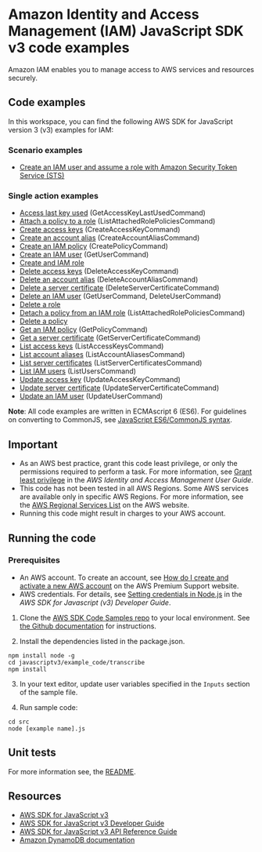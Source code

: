 # Amazon Identity and Access Management (IAM) JavaScript SDK v3 code examples

Amazon IAM enables you to manage access to AWS services and resources securely.

## Code examples

In this workspace, you can find the following AWS SDK for JavaScript version 3 (v3) examples for IAM:

### Scenario examples

-   [Create an IAM user and assume a role with Amazon Security Token Service (STS)](scenarios/src/iam_basics.js)

### Single action examples

-   [Access last key used](src/iam_accesskeylastused.js) (GetAccessKeyLastUsedCommand)
-   [Attach a policy to a role](src/iam_attachrolepolicy.js) (ListAttachedRolePoliciesCommand)
-   [Create access keys](src/iam_createaccesskeys.js) (CreateAccessKeyCommand)
-   [Create an account alias](src/iam_createaccountalias.js) (CreateAccountAliasCommand)
-   [Create an IAM policy](src/iam_createpolicy.js) (CreatePolicyCommand)
-   [Create an IAM user](src/iam_createuser.js) (GetUserCommand)
-   [Create and IAM role](src/iam_createrole.js)
-   [Delete access keys](src/iam_deleteaccesskey.js) (DeleteAccessKeyCommand)
-   [Delete an account alias](src/iam_deleteaccountalias.js) (DeleteAccountAliasCommand)
-   [Delete a server certificate](src/iam_deleteservercert.js) (DeleteServerCertificateCommand)
-   [Delete an IAM user](src/iam_deleteuser.js) (GetUserCommand, DeleteUserCommand)
-   [Delete a role](src/iam_deleterole.js)
-   [Detach a policy from an IAM role](src/iam_detachrolepolicy.js) (ListAttachedRolePoliciesCommand)
-   [Delete a policy](src/iam_deletepolicy.js)
-   [Get an IAM policy](src/iam_getpolicy.js) (GetPolicyCommand)
-   [Get a server certificate](src/iam_getservercert.js) (GetServerCertificateCommand)
-   [List access keys](src/iam_listaccesskeys.js) (ListAccessKeysCommand)
-   [List account aliases](src/iam_listaccountaliases.js) (ListAccountAliasesCommand)
-   [List server certificates](src/iam_listservercerts.js) (ListServerCertificatesCommand)
-   [List IAM users](src/iam_listusers.js) (ListUsersCommand)
-   [Update access key](src/iam_updateaccesskey.js) (UpdateAccessKeyCommand)
-   [Update server certificate](src/iam_updateservercert.js) (UpdateServerCertificateCommand)
-   [Update an IAM user](src/iam_updateuser.js) (UpdateUserCommand)

**Note**: All code examples are written in ECMAscript 6 (ES6). For guidelines on converting to CommonJS, see
[JavaScript ES6/CommonJS syntax](https://docs.aws.amazon.com/sdk-for-javascript/v3/developer-guide/sdk-examples-javascript-syntax.html).

## Important

-   As an AWS best practice, grant this code least privilege, or only the
    permissions required to perform a task. For more information, see
    [Grant least privilege](https://docs.aws.amazon.com/IAM/latest/UserGuide/best-practices.html#grant-least-privilege)
    in the _AWS Identity and Access Management User Guide_.
-   This code has not been tested in all AWS Regions. Some AWS services are
    available only in specific AWS Regions. For more information, see the
    [AWS Regional Services List](https://aws.amazon.com/about-aws/global-infrastructure/regional-product-services/)
    on the AWS website.
-   Running this code might result in charges to your AWS account.

## Running the code

### Prerequisites

-   An AWS account. To create an account, see [How do I create and activate a new AWS account](https://aws.amazon.com/premiumsupport/knowledge-center/create-and-activate-aws-account/) on the AWS Premium Support website.
-   AWS credentials. For details, see [Setting credentials in Node.js](https://docs.aws.amazon.com/sdk-for-javascript/v3/developer-guide/setting-credentials-node.html) in the
    _AWS SDK for Javascript (v3) Developer Guide_.

1. Clone the [AWS SDK Code Samples repo](https://github.com/picante-io/aws-doc-sdk-examples) to your local environment. See [the Github documentation](https://docs.github.com/en/github/creating-cloning-and-archiving-repositories/cloning-a-repository) for instructions.

2. Install the dependencies listed in the package.json.

```
npm install node -g
cd javascriptv3/example_code/transcribe
npm install
```

3. In your text editor, update user variables specified in the `Inputs` section of the sample file.

4. Run sample code:

```
cd src
node [example name].js
```

## Unit tests

For more information see, the [README](../README.rst).

## Resources

-   [AWS SDK for JavaScript v3](https://github.com/aws/aws-sdk-js-v3)
-   [AWS SDK for JavaScript v3 Developer Guide](https://docs.aws.amazon.com/sdk-for-javascript/v3/developer-guide/iam-examples.html)
-   [AWS SDK for JavaScript v3 API Reference Guide](https://docs.aws.amazon.com/AWSJavaScriptSDK/v3/latest/clients/client-iam/index.html)
-   [Amazon DynamoDB documentation]()
